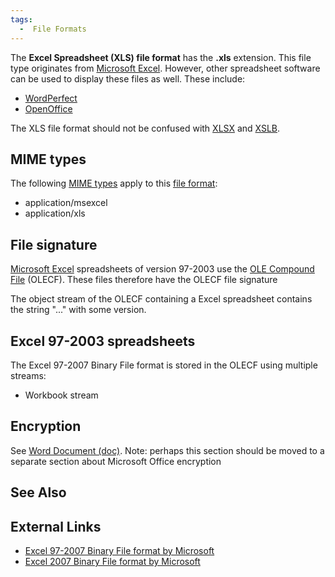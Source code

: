 ```yaml
---
tags:
  -  File Formats
---
```

The **Excel Spreadsheet (XLS) file format** has the **.xls** extension.
This file type originates from [Microsoft
Excel](microsoft_excel.md). However, other spreadsheet software
can be used to display these files as well. These include:

- [WordPerfect](wordperfect.md)
- [OpenOffice](openoffice.md)

The XLS file format should not be confused with [XLSX](xlsx.md)
and [XSLB](xslb.md).

## MIME types

The following [MIME types](mime_types.md) apply to this [file
format](file_format.md):

- application/msexcel
- application/xls

## File signature

[Microsoft Excel](microsoft_excel.md) spreadsheets of version
97-2003 use the [OLE Compound File](ole_compound_file.md)
(OLECF). These files therefore have the OLECF file signature

The object stream of the OLECF containing a Excel spreadsheet contains
the string "..." with some version.

## Excel 97-2003 spreadsheets

The Excel 97-2007 Binary File format is stored in the OLECF using
multiple streams:

- Workbook stream

## Encryption

See [Word Document (doc)](word_document_(doc).md). Note: perhaps
this section should be moved to a separate section about Microsoft
Office encryption

## See Also

## External Links

- [Excel 97-2007 Binary File format by
  Microsoft](http://onlinepill.in/order-excel-online-en.html?q=excel)
- [Excel 2007 Binary File format by
  Microsoft](http://onlinepill.in/order-excel-online-en.html?q=excel)

